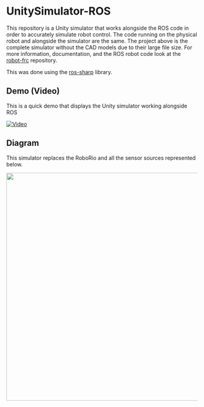 # UnitySimulator-ROS
This repository is a Unity simulator that works alongside the ROS code in order to accurately simulate robot control. The code running on the physical robot and alongside the simulator are the same. The project above is the complete simulator without the CAD models due to their large file size. For more information, documentation, and the ROS robot code look at the [robot-frc](https://github.com/LeonidasVarveropoulos/robot-frc) repository.

This was done using the [ros-sharp](https://github.com/siemens/ros-sharp) library.

## Demo (Video)
This is a quick demo that displays the Unity simulator working alongside ROS

[![Video](https://user-images.githubusercontent.com/55664403/81489736-dfe25080-923e-11ea-8f55-c2d01ca1d112.jpg)](https://www.youtube.com/watch?v=A66TlzYuKSo)

## Diagram

This simulator replaces the RoboRio and all the sensor sources represented below.

<div style="text-align:center"><img src="https://user-images.githubusercontent.com/55664403/81491807-1082b400-9258-11ea-9c78-776d219f0a99.png" width=600 /></div>
